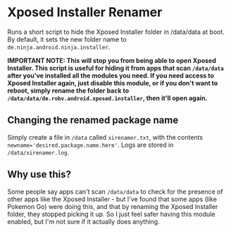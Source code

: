 # Xposed Installer Renamer

Runs a short script to hide the Xposed Installer folder in /data/data at boot. By default, it sets the new folder name to `de.ninja.android.ninja.installer`.

**IMPORTANT NOTE: This will stop you from being able to open Xposed Installer. This script is useful for hiding it from apps that scan `/data/data` after you've installed all the modules you need. If you need access to Xposed Installer again, just disable this module, or if you don't want to reboot, simply rename the folder back to `/data/data/de.robv.android.xposed.installer`, then it'll open again.**

## Changing the renamed package name
Simply create a file in `/data` called `xirenamer.txt`, with the contents `newname='desired.package.name.here'`.
Logs are stored in `/data/xirenamer.log`.

## Why use this?
Some people say apps can't scan `/data/data` to check for the presence of other apps like the Xposed Installer - but I've found that some apps (like Pokemon Go) were doing this, and that by renaming the Xposed Installer folder, they stopped picking it up. So I just feel safer having this module enabled, but I'm not sure if it actually does anything.